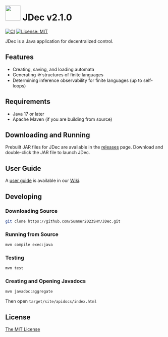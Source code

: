 # <img src="logo.png" width="48"> JDec v2.1.0

[![CI](https://github.com/Summer2023SHY/JDec/actions/workflows/ci.yml/badge.svg)](https://github.com/Summer2023SHY/JDec/actions/workflows/ci.yml) [![License: MIT](https://img.shields.io/badge/License-MIT-yellow.svg)](./LICENSE)

JDec is a Java application for decentralized control.

## Features

- Creating, saving, and loading automata
- Generating $\mathcal{U}$ structures of finite languages
- Determining inference observability for finite languages (up to self-loops)

## Requirements

- Java 17 or later
- Apache Maven (if you are building from source)

## Downloading and Running

Prebuilt JAR files for JDec are available in the [releases](https://github.com/Summer2023SHY/JDec/releases) page.
Download and double-click the JAR file to launch JDec.

## User Guide

A [user guide](https://github.com/Summer2023SHY/JDec/wiki/User_Guide) is available in our [Wiki](https://github.com/Summer2023SHY/JDec/wiki/).

## Developing

### Downloading Source

```bash
git clone https://github.com/Summer2023SHY/JDec.git
```

### Running from Source

```bash
mvn compile exec:java
```

### Testing

```bash
mvn test
```

### Creating and Opening Javadocs

```bash
mvn javadoc:aggregate
```

Then open `target/site/apidocs/index.html`

## License

[The MIT License](./LICENSE)
